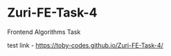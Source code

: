 # Zuri-FE-Task-4

Frontend Algorithms Task

test link - https://toby-codes.github.io/Zuri-FE-Task-4/

